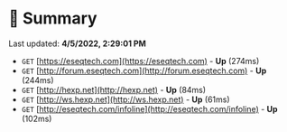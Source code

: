 # 📖 Summary
Last updated: **4/5/2022, 2:29:01 PM**

- `GET` [https://eseqtech.com](https://eseqtech.com) - **Up** (274ms)
- `GET` [http://forum.eseqtech.com](http://forum.eseqtech.com) - **Up** (244ms)
- `GET` [http://hexp.net](http://hexp.net) - **Up** (84ms)
- `GET` [http://ws.hexp.net](http://ws.hexp.net) - **Up** (61ms)
- `GET` [http://eseqtech.com/infoline](http://eseqtech.com/infoline) - **Up** (102ms)
